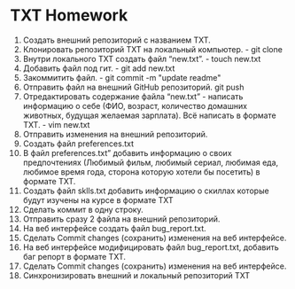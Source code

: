 # TXT Homework
 1. Создать внешний репозиторий c названием TXT.
 2. Клонировать репозиторий TXT на локальный компьютер. - git clone
 3. Внутри локального TXT создать файл “new.txt”. - touch new.txt
 4. Добавить файл под гит. - git add new.txt
 5. Закоммитить файл. - git commit -m "update readme"
 6. Отправить файл на внешний GitHub репозиторий. git push
 7. Отредактировать содержание файла “new.txt” - написать информацию о себе
    (ФИО, возраст, количество домашних животных, будущая желаемая зарплата). Всё написать в формате TXT. - vim new.txt
 8. Отправить изменения на внешний репозиторий.
 9. Создать файл preferences.txt
 10. В файл preferences.txt” добавить информацию о своих предпочтениях (Любимый фильм, любимый сериал, любимая еда, любимое время года, сторона которую хотели бы посетить) в формате TXT.
 11. Создать файл sklls.txt добавить информацию о скиллах которые будут изучены на курсе в формате TXT
 12. Сделать коммит в одну строку.
 13. Отправить сразу 2 файла на внешний репозиторий.
 14. На веб интерфейсе создать файл bug_report.txt.
 15. Сделать Commit changes (сохранить) изменения на веб интерфейсе.
 16. На веб интерфейсе модифицировать файл bug_report.txt, добавить баг репорт в формате TXT.
 17. Сделать Commit changes (сохранить) изменения на веб интерфейсе.
 18. Синхронизировать внешний и локальный репозиторий TXT
